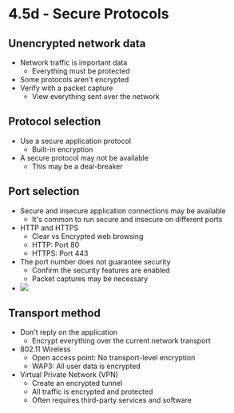 # 4.5d - Secure Protocols
## Unencrypted network data
- Network traffic is important data
	- Everything must be protected
- Some protocols aren't encrypted
- Verify with a packet capture
	- View everything sent over the network
## Protocol selection
- Use a secure application protocol
	- Built-in encryption
- A secure protocol may not be available
	- This may be a deal-breaker
## Port selection
- Secure and insecure application connections may be available
	- It's common to run secure and insecure on different ports
- HTTP and HTTPS
	- Clear vs Encrypted web browsing
	- HTTP: Port 80
	- HTTPS: Port 443
- The port number does not guarantee security
	- Confirm the security features are enabled
	- Packet captures may be necessary
- ![](Pasted%20image%2020240917172649.png)
## Transport method
- Don't reply on the application
	- Encrypt everything over the current network transport
- 802.11 Wireless
	- Open access point: No transport-level encryption
	- WAP3: All user data is encrypted
- Virtual Private Network (VPN)
	- Create an encrypted tunnel
	- All traffic is encrypted and protected
	- Often requires third-party services and software